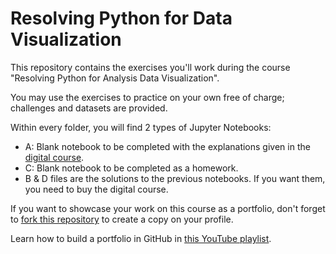 # Resolving Python for Data Visualization

This repository contains the exercises you'll work during the course "Resolving Python for Analysis Data Visualization".

You may use the exercises to practice on your own free of charge; challenges and datasets are provided.

Within every folder, you will find 2 types of Jupyter Notebooks:

- A: Blank notebook to be completed with the explanations given in the [digital course](https://resolvingpython.gumroad.com/l/data-visualization).
- C: Blank notebook to be completed as a homework.
- B & D files are the solutions to the previous notebooks. If you want them, you need to buy the digital course.

If you want to showcase your work on this course as a portfolio, don't forget to [fork this repository](https://github.com/jsulopzs/course-resolving-python-data-visualization/fork) to create a copy on your profile.

Learn how to build a portfolio in GitHub in [this YouTube playlist](https://youtube.com/playlist?list=PL8HtbO24Pl3ilN5mj7w1vnq5tPvBeWk7f).